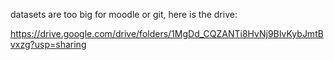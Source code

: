 datasets are too big for moodle or git, here is the drive:

https://drive.google.com/drive/folders/1MgDd_CQZANTi8HvNj9BIvKybJmtBvxzg?usp=sharing
